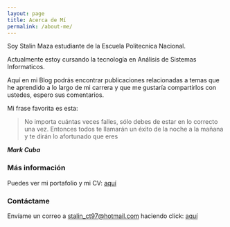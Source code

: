 ```yaml
---
layout: page
title: Acerca de Mí
permalink: /about-me/
---
```

Soy Stalin Maza estudiante de la Escuela Politecnica Nacional.

Actualmente estoy cursando la tecnología en Análisis de Sistemas Informaticos.

Aquí en mi Blog podrás encontrar publicaciones relacionadas a temas que he aprendido a lo largo de mi carrera y que me gustaría compartirlos con ustedes, espero sus comentarios.

Mi frase favorita es esta: 

> No importa cuántas veces falles, sólo debes de estar en lo correcto una vez. Entonces 
> todos te llamarán un éxito de la noche a la mañana y te dirán lo afortunado que eres

***Mark Cuba***


### Más información

Puedes ver mi portafolio y mi CV: <a href="https://stalinmazaepn.github.io/stalinMaza/" target="_blank">aquí</a>


### Contáctame

Envíame un correo a stalin_ct97@hotmail.com haciendo click: [aquí](mailto:stalin_ct97@hotmail.com)

